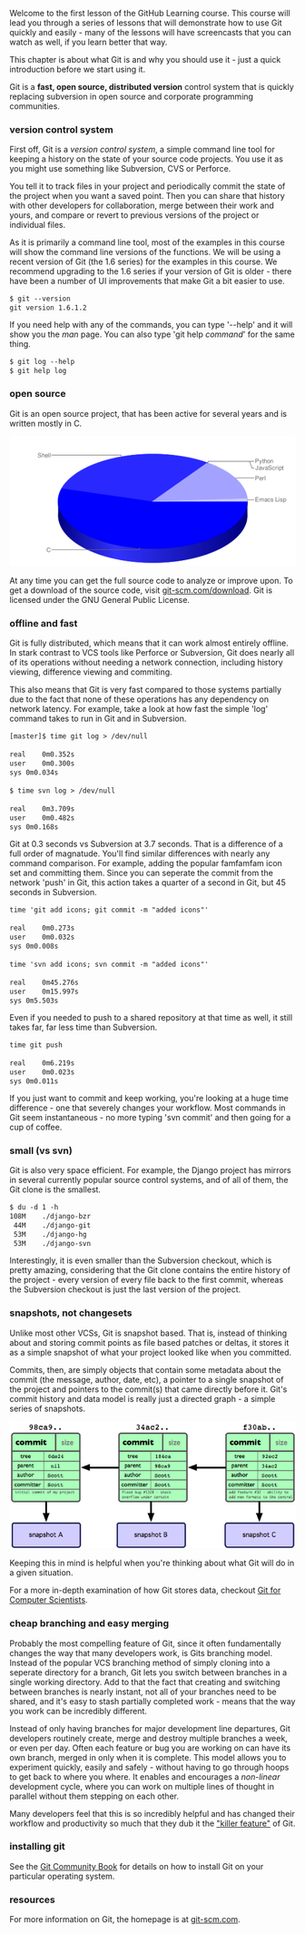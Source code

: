Welcome to the first lesson of the GitHub Learning course.  This course
will lead you through a series of lessons that will demonstrate how to use
Git quickly and easily - many of the lessons will have screencasts that you 
can watch as well, if you learn better that way.

This chapter is about what Git is and why you should use it - just a quick 
introduction before we start using it.

Git is a **fast, open source, distributed version** control system that is quickly
replacing subversion in open source and corporate programming communities.

### version control system ###

First off, Git is a _version control system_, a simple command line 
tool for keeping a history on the state of your source code projects. You
use it as you might use something like Subversion, CVS or Perforce. 

You tell it to track files in your project and periodically commit the state
of the project when you want a saved point.  Then you can share that history 
with other developers for collaboration, merge between their work and yours,
and compare or revert to previous versions of the project or individual files.

As it is primarily a command line tool, most of the examples in this course
will show the command line versions of the functions.  We will be using a 
recent version of Git (the 1.6 series) for the examples in this course.  We 
recommend upgrading to the 1.6 series if your version of Git is older - there
have been a number of UI improvements that make Git a bit easier to use.

	$ git --version
	git version 1.6.1.2
	
If you need help with any of the commands, you can type '--help' and it will 
show you the _man_ page. You can also type 'git help _command_' for the same thing.

	$ git log --help
	$ git help log

### open source

Git is an open source project, that has been active for several years and is
written mostly in C.

![Git Language Breakdown](../images/git-lang.png)

At any time you can get the full source code to analyze or improve upon.
To get a download of the source code, visit 
[git-scm.com/download](http://git-scm.com/download).  Git is licensed under
the GNU General Public License.

### offline and fast

Git is fully distributed, which means that it can work almost entirely offline.
In stark contrast to VCS tools like Perforce or Subversion, Git does nearly all
of its operations without needing a network connection, including history
viewing, difference viewing and commiting.

This also means that Git is very fast compared to those systems partially due
to the fact that none of these operations has any dependency on network latency.
For example, take a look at how fast the simple 'log' command takes to run in
Git and in Subversion.

	[master]$ time git log > /dev/null

	real	0m0.352s
	user	0m0.300s
	sys	0m0.034s 
	
	$ time svn log > /dev/null

	real	0m3.709s
	user	0m0.482s
	sys	0m0.168s
	
Git at 0.3 seconds vs Subversion at 3.7 seconds. That is a difference of a 
full order of magnatude.  You'll find similar 
differences with nearly any command comparison.  For example, adding the popular
famfamfam icon set and committing them.  Since you can seperate the commit from the
network 'push' in Git, this action takes a quarter of a second in Git, but 45 seconds
in Subversion.

	time 'git add icons; git commit -m "added icons"'

	real	0m0.273s
	user	0m0.032s
	sys	0m0.008s

	time 'svn add icons; svn commit -m "added icons"'

	real 	0m45.276s
	user	0m15.997s
	sys	0m5.503s

Even if you needed to push to a shared repository at that time as well, it still
takes far, far less time than Subversion.

	time git push

	real	0m6.219s
	user	0m0.023s
	sys	0m0.011s	

If you just want to commit and keep working, you're looking at a huge time 
difference - one that severely changes your workflow.
Most commands in Git seem instantaneous - no more typing 'svn commit' and 
then going for a cup of coffee.

### small (vs svn) ###

Git is also very space efficient.  For example, the Django project has mirrors
in several currently popular source control systems, and of all of them, the 
Git clone is the smallest.

	$ du -d 1 -h
	108M	./django-bzr
	 44M	./django-git
	 53M	./django-hg
	 53M	./django-svn

Interestingly, it is even smaller than the Subversion checkout, which is pretty
amazing, considering that the Git clone contains the entire history of the project -
every version of every file back to the first commit, whereas the Subversion
checkout is just the last version of the project.

### snapshots, not changesets

Unlike most other VCSs, Git is snapshot based.  That is, instead of thinking
about and storing commit points as file based patches or deltas, it stores it
as a simple snapshot of what your project looked like when you committed.  

Commits, then, are simply objects that contain some metadata about the commit
(the message, author, date, etc), a pointer to a single snapshot of the project
and pointers to the commit(s) that came directly before it.  Git's commit history
and data model is really just a directed graph - a simple series of snapshots.

![Git Data Model](../images/snapshots.png)

Keeping this in mind is helpful when you're thinking about what Git will do
in a given situation.

For a more in-depth examination of how Git stores data, checkout 
[Git for Computer Scientists](http://eagain.net/articles/git-for-computer-scientists/).


### cheap branching and easy merging

Probably the most compelling feature of Git, since it often fundamentally 
changes the way that many developers work, is Gits branching model.  Instead
of the popular VCS branching method of simply cloning into a seperate directory 
for a branch, Git lets you switch between branches in a single working directory.
Add to that the fact that creating and switching between branches is nearly
instant, not all of your branches need to be shared, and it's easy to stash
partially completed work - means that the way you work can be incredibly different.

Instead of only having branches for major development line departures, Git 
developers routinely create, merge and destroy multiple branches a week, or even
per day.  Often each feature or bug you are working on can have its own branch,
merged in only when it is complete.  This model allows you to experiment quickly,
easily and safely - without having to go through hoops to get back to where you
where.  It enables and encourages a _non-linear_ development cycle, where you
can work on multiple lines of thought in parallel without them stepping on 
each other.

Many developers feel that this is so incredibly helpful and has changed
their workflow and productivity so much that they dub it the 
["killer feature"](http://www-cs-students.stanford.edu/~blynn/gitmagic/ch04.html)
of Git.

### installing git

See the [Git Community Book](http://book.git-scm.com/2_installing_git.html) 
for details on how to install Git on your particular operating system.

### resources

For more information on Git, the homepage is at [git-scm.com](http://git-scm.com).




